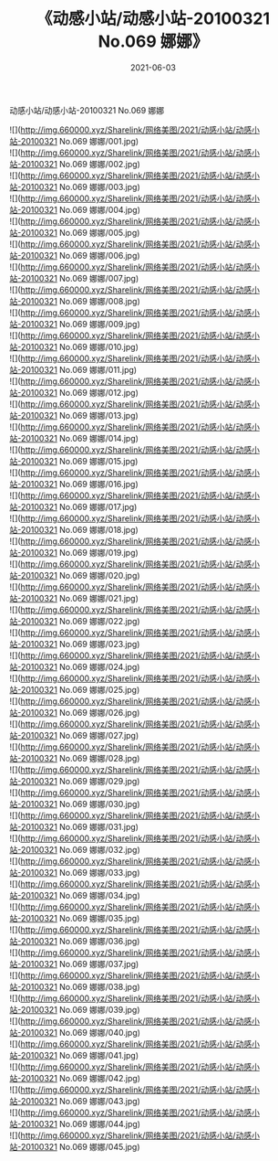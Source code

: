 ﻿---
layout: post
title:  《动感小站/动感小站-20100321 No.069 娜娜》
date:   2021-06-03
img: http://img.660000.xyz/Sharelink/网络美图/2021/动感小站/动感小站-20100321 No.069 娜娜/000.jpg
categories: [美女, 清纯, 唯美]
---

动感小站/动感小站-20100321 No.069 娜娜

 ![](http://img.660000.xyz/Sharelink/网络美图/2021/动感小站/动感小站-20100321 No.069 娜娜/001.jpg) <br>![](http://img.660000.xyz/Sharelink/网络美图/2021/动感小站/动感小站-20100321 No.069 娜娜/002.jpg) <br>![](http://img.660000.xyz/Sharelink/网络美图/2021/动感小站/动感小站-20100321 No.069 娜娜/003.jpg) <br>![](http://img.660000.xyz/Sharelink/网络美图/2021/动感小站/动感小站-20100321 No.069 娜娜/004.jpg) <br>![](http://img.660000.xyz/Sharelink/网络美图/2021/动感小站/动感小站-20100321 No.069 娜娜/005.jpg) <br>![](http://img.660000.xyz/Sharelink/网络美图/2021/动感小站/动感小站-20100321 No.069 娜娜/006.jpg) <br>![](http://img.660000.xyz/Sharelink/网络美图/2021/动感小站/动感小站-20100321 No.069 娜娜/007.jpg) <br>![](http://img.660000.xyz/Sharelink/网络美图/2021/动感小站/动感小站-20100321 No.069 娜娜/008.jpg) <br>![](http://img.660000.xyz/Sharelink/网络美图/2021/动感小站/动感小站-20100321 No.069 娜娜/009.jpg) <br>![](http://img.660000.xyz/Sharelink/网络美图/2021/动感小站/动感小站-20100321 No.069 娜娜/010.jpg) <br>![](http://img.660000.xyz/Sharelink/网络美图/2021/动感小站/动感小站-20100321 No.069 娜娜/011.jpg) <br>![](http://img.660000.xyz/Sharelink/网络美图/2021/动感小站/动感小站-20100321 No.069 娜娜/012.jpg) <br>![](http://img.660000.xyz/Sharelink/网络美图/2021/动感小站/动感小站-20100321 No.069 娜娜/013.jpg) <br>![](http://img.660000.xyz/Sharelink/网络美图/2021/动感小站/动感小站-20100321 No.069 娜娜/014.jpg) <br>![](http://img.660000.xyz/Sharelink/网络美图/2021/动感小站/动感小站-20100321 No.069 娜娜/015.jpg) <br>![](http://img.660000.xyz/Sharelink/网络美图/2021/动感小站/动感小站-20100321 No.069 娜娜/016.jpg) <br>![](http://img.660000.xyz/Sharelink/网络美图/2021/动感小站/动感小站-20100321 No.069 娜娜/017.jpg) <br>![](http://img.660000.xyz/Sharelink/网络美图/2021/动感小站/动感小站-20100321 No.069 娜娜/018.jpg) <br>![](http://img.660000.xyz/Sharelink/网络美图/2021/动感小站/动感小站-20100321 No.069 娜娜/019.jpg) <br>![](http://img.660000.xyz/Sharelink/网络美图/2021/动感小站/动感小站-20100321 No.069 娜娜/020.jpg) <br>![](http://img.660000.xyz/Sharelink/网络美图/2021/动感小站/动感小站-20100321 No.069 娜娜/021.jpg) <br>![](http://img.660000.xyz/Sharelink/网络美图/2021/动感小站/动感小站-20100321 No.069 娜娜/022.jpg) <br>![](http://img.660000.xyz/Sharelink/网络美图/2021/动感小站/动感小站-20100321 No.069 娜娜/023.jpg) <br>![](http://img.660000.xyz/Sharelink/网络美图/2021/动感小站/动感小站-20100321 No.069 娜娜/024.jpg) <br>![](http://img.660000.xyz/Sharelink/网络美图/2021/动感小站/动感小站-20100321 No.069 娜娜/025.jpg) <br>![](http://img.660000.xyz/Sharelink/网络美图/2021/动感小站/动感小站-20100321 No.069 娜娜/026.jpg) <br>![](http://img.660000.xyz/Sharelink/网络美图/2021/动感小站/动感小站-20100321 No.069 娜娜/027.jpg) <br>![](http://img.660000.xyz/Sharelink/网络美图/2021/动感小站/动感小站-20100321 No.069 娜娜/028.jpg) <br>![](http://img.660000.xyz/Sharelink/网络美图/2021/动感小站/动感小站-20100321 No.069 娜娜/029.jpg) <br>![](http://img.660000.xyz/Sharelink/网络美图/2021/动感小站/动感小站-20100321 No.069 娜娜/030.jpg) <br>![](http://img.660000.xyz/Sharelink/网络美图/2021/动感小站/动感小站-20100321 No.069 娜娜/031.jpg) <br>![](http://img.660000.xyz/Sharelink/网络美图/2021/动感小站/动感小站-20100321 No.069 娜娜/032.jpg) <br>![](http://img.660000.xyz/Sharelink/网络美图/2021/动感小站/动感小站-20100321 No.069 娜娜/033.jpg) <br>![](http://img.660000.xyz/Sharelink/网络美图/2021/动感小站/动感小站-20100321 No.069 娜娜/034.jpg) <br>![](http://img.660000.xyz/Sharelink/网络美图/2021/动感小站/动感小站-20100321 No.069 娜娜/035.jpg) <br>![](http://img.660000.xyz/Sharelink/网络美图/2021/动感小站/动感小站-20100321 No.069 娜娜/036.jpg) <br>![](http://img.660000.xyz/Sharelink/网络美图/2021/动感小站/动感小站-20100321 No.069 娜娜/037.jpg) <br>![](http://img.660000.xyz/Sharelink/网络美图/2021/动感小站/动感小站-20100321 No.069 娜娜/038.jpg) <br>![](http://img.660000.xyz/Sharelink/网络美图/2021/动感小站/动感小站-20100321 No.069 娜娜/039.jpg) <br>![](http://img.660000.xyz/Sharelink/网络美图/2021/动感小站/动感小站-20100321 No.069 娜娜/040.jpg) <br>![](http://img.660000.xyz/Sharelink/网络美图/2021/动感小站/动感小站-20100321 No.069 娜娜/041.jpg) <br>![](http://img.660000.xyz/Sharelink/网络美图/2021/动感小站/动感小站-20100321 No.069 娜娜/042.jpg) <br>![](http://img.660000.xyz/Sharelink/网络美图/2021/动感小站/动感小站-20100321 No.069 娜娜/043.jpg) <br>![](http://img.660000.xyz/Sharelink/网络美图/2021/动感小站/动感小站-20100321 No.069 娜娜/044.jpg) <br>![](http://img.660000.xyz/Sharelink/网络美图/2021/动感小站/动感小站-20100321 No.069 娜娜/045.jpg) <br>
